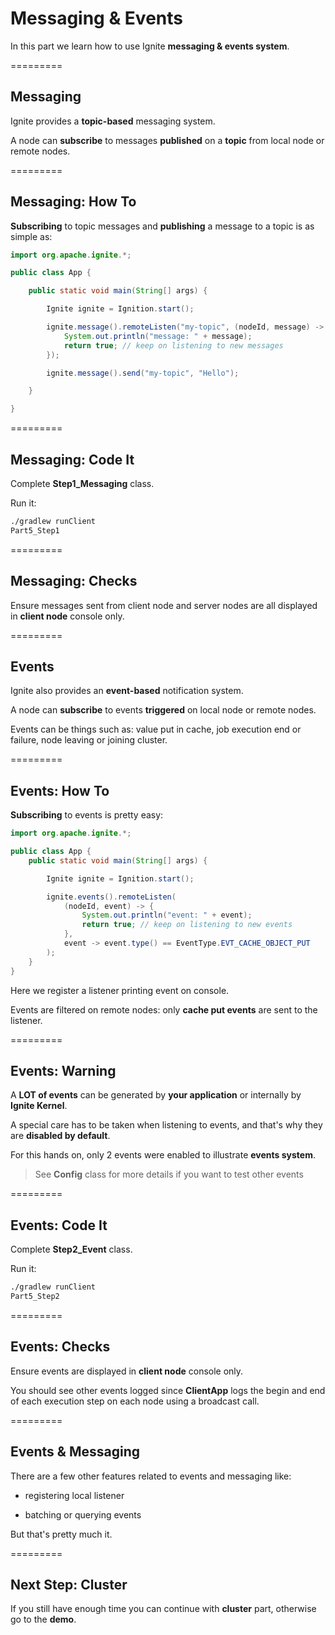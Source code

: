 # Messaging &amp; Events

In this part we learn how to use Ignite **messaging &amp; events system**.

=========
## Messaging

Ignite provides a **topic-based** messaging system.

A node can **subscribe** to messages **published** on a **topic** from local node or remote nodes.

=========
## Messaging: How To

**Subscribing** to topic messages and **publishing** a message to a topic is as simple as:

```java
import org.apache.ignite.*;

public class App {

    public static void main(String[] args) {

        Ignite ignite = Ignition.start();

        ignite.message().remoteListen("my-topic", (nodeId, message) -> {
            System.out.println("message: " + message);
            return true; // keep on listening to new messages
        });

        ignite.message().send("my-topic", "Hello");

    }

}
```

=========
## Messaging: Code It

Complete **Step1_Messaging** class.

Run it:
```bash
./gradlew runClient
Part5_Step1
```

=========
## Messaging: Checks

Ensure messages sent from client node and server nodes are all displayed in **client node** console only.

=========
## Events

Ignite also provides an **event-based** notification system.

A node can **subscribe** to events **triggered** on local node or remote nodes.

Events can be things such as: value put in cache, job execution end or failure, node leaving or joining cluster.

=========
## Events: How To

**Subscribing** to events is pretty easy:

```java
import org.apache.ignite.*;

public class App {
    public static void main(String[] args) {

        Ignite ignite = Ignition.start();

        ignite.events().remoteListen(
            (nodeId, event) -> {
                System.out.println("event: " + event);
                return true; // keep on listening to new events
            },
            event -> event.type() == EventType.EVT_CACHE_OBJECT_PUT
        );
    }
}
```
Here we register a listener printing event on console.

Events are filtered on remote nodes: only **cache put events** are sent to the listener.

=========
## Events: Warning

A **LOT of events** can be generated by **your application** or internally by **Ignite Kernel**.

A special care has to be taken when listening to events, and that's why they are **disabled by default**.

For this hands on, only 2 events were enabled to illustrate **events system**.

> See **Config** class for more details if you want to test other events

=========
## Events: Code It

Complete **Step2_Event** class.

Run it:
```bash
./gradlew runClient
Part5_Step2
```

=========
## Events: Checks

Ensure events are displayed in **client node** console only.

You should see other events logged since **ClientApp** logs the begin and end of each execution step on each node using a broadcast call.

=========
## Events &amp; Messaging

There are a few other features related to events and messaging like:

- registering local listener

- batching or querying events

But that's pretty much it.

=========
## Next Step: Cluster

If you still have enough time you can continue with **cluster** part, otherwise go to the **demo**.
